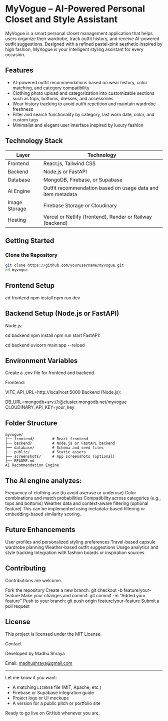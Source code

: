 # MyVogue – AI-Powered Personal Closet and Style Assistant

MyVogue is a smart personal closet management application that helps users organize their wardrobe, track outfit history, and receive AI-powered outfit suggestions. Designed with a refined pastel-pink aesthetic inspired by high fashion, MyVogue is your intelligent styling assistant for every occasion.

## Features

- AI-powered outfit recommendations based on wear history, color matching, and category compatibility
- Clothing photo upload and categorization into customizable sections such as tops, bottoms, dresses, and accessories
- Wear history tracking to avoid outfit repetition and maintain wardrobe freshness
- Filter and search functionality by category, last worn date, color, and custom tags
- Minimalist and elegant user interface inspired by luxury fashion

## Technology Stack

| Layer       | Technology                        |
|-------------|-----------------------------------|
| Frontend    | React.js, Tailwind CSS            |
| Backend     | Node.js or FastAPI                |
| Database    | MongoDB, Firebase, or Supabase    |
| AI Engine   | Outfit recommendation based on usage data and item metadata |
| Image Storage | Firebase Storage or Cloudinary  |
| Hosting     | Vercel or Netlify (frontend), Render or Railway (backend) |

## Getting Started

### Clone the Repository

```bash
git clone https://github.com/yourusername/myvogue.git
cd myvogue
```

## Frontend Setup

cd frontend
npm install
npm run dev

## Backend Setup (Node.js or FastAPI)
Node.js:

cd backend
npm install
npm run start
FastAPI:

cd backend
uvicorn main:app --reload

## Environment Variables
Create a .env file for frontend and backend.

Frontend:

VITE_API_URL=http://localhost:5000
Backend (Node.js):

DB_URL=mongodb+srv://<username>:<password>@cluster.mongodb.net/myvogue
CLOUDINARY_API_KEY=your_key

## Folder Structure
```
myvogue/
├── frontend/        # React frontend
├── backend/         # Node.js or FastAPI backend
├── database/        # Schema and seed files
├── public/          # Static assets
├── screenshots/     # App screenshots (optional)
├── README.md
AI Recommendation Engine
```
## The AI engine analyzes:

Frequency of clothing use (to avoid overuse or underuse)
Color combinations and match probabilities
Compatibility across categories (e.g., tops and bottoms)
Weather data and context-aware filtering (optional feature)
This can be implemented using metadata-based filtering or embedding-based similarity scoring.

## Future Enhancements

User profiles and personalized styling preferences
Travel-based capsule wardrobe planning
Weather-based outfit suggestions
Usage analytics and style tracking
Integration with fashion boards or inspiration sources

## Contributing

Contributions are welcome.

Fork the repository
Create a new branch: git checkout -b feature/your-feature
Make your changes and commit: git commit -m "Added your feature"
Push to your branch: git push origin feature/your-feature
Submit a pull request

## License

This project is licensed under the MIT License.

Contact

Developed by Madhu Shraya

Email: madhushraya@gmail.com


---

Let me know if you want:

- A matching `LICENSE` file (MIT, Apache, etc.)
- Firebase or Supabase integration guide
- Project logo or UI mockups
- A version for a public pitch or portfolio site

Ready to go live on GitHub whenever you are.
